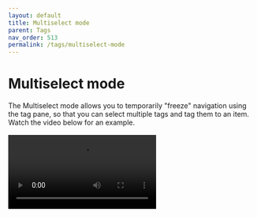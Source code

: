 ```yaml
---
layout: default
title: Multiselect mode
parent: Tags
nav_order: 513
permalink: /tags/multiselect-mode
---
```


# Multiselect mode

The Multiselect mode allows you to temporarily "freeze" navigation using the tag pane, so that you can select multiple tags and tag them to an item. Watch the video below for an example.<br/><br/>
<video loop controls>
  <source src="/img/v1.4.0-MP4-Multiselect-Mode.mp4" type="video/mp4">
</video>